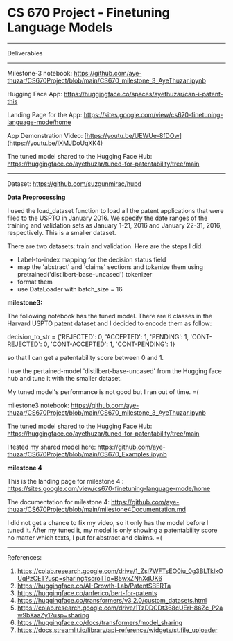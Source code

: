 # CS 670 Project - Finetuning Language Models

************************

Deliverables

************************

Milestone-3 notebook: https://github.com/aye-thuzar/CS670Project/blob/main/CS670_milestone_3_AyeThuzar.ipynb

Hugging Face App: https://huggingface.co/spaces/ayethuzar/can-i-patent-this

Landing Page for the App: https://sites.google.com/view/cs670-finetuning-language-mode/home

App Demonstration Video: [https://youtu.be/UEWUe-8fDOw](https://youtu.be/IXMJDoUqXK4)

The tuned model shared to the Hugging Face Hub: https://huggingface.co/ayethuzar/tuned-for-patentability/tree/main

************************

Dataset: https://github.com/suzgunmirac/hupd




**Data Preprocessing**

 I used the load_dataset function to load all the patent applications that were filed to the USPTO in January 2016. We specify the date ranges of the training and validation sets as January 1-21, 2016 and January 22-31, 2016, respectively. This is a smaller dataset.

 There are two datasets: train and validation. Here are the steps I did:

 - Label-to-index mapping for the decision status field
 - map the 'abstract' and 'claims' sections and tokenize them using pretrained('distilbert-base-uncased') tokenizer
 - format them
 - use DataLoader with batch_size = 16

**milestone3:**

The following notebook has the tuned model. There are 6 classes in the Harvard USPTO patent dataset and I decided to encode them as follow:

decision_to_str = {'REJECTED': 0, 'ACCEPTED': 1, 'PENDING': 1, 'CONT-REJECTED': 0, 'CONT-ACCEPTED': 1, 'CONT-PENDING': 1}

so that I can get a patentability score between 0 and 1.

I use the pertained-model 'distilbert-base-uncased' from the Hugging face hub and tune it with the smaller dataset.

My tuned model's performance is not good but I ran out of time. =(

milestone3 notebook: https://github.com/aye-thuzar/CS670Project/blob/main/CS670_milestone_3_AyeThuzar.ipynb

The tuned model shared to the Hugging Face Hub: https://huggingface.co/ayethuzar/tuned-for-patentability/tree/main

I tested my shared model here: https://github.com/aye-thuzar/CS670Project/blob/main/CS670_Examples.ipynb


**milestone 4**

This is the landing page for milestone 4 : https://sites.google.com/view/cs670-finetuning-language-mode/home

The documentation for milestone 4: https://github.com/aye-thuzar/CS670Project/blob/main/milestone4Documentation.md

I did not get a chance to fix my video, so it only has the model before I tuned it. After my tuned it, my model is only showing a patentabiilty score no matter which texts, I put for abstract and claims. =(
    
**************

References:

1. https://colab.research.google.com/drive/1_ZsI7WFTsEO0iu_0g3BLTkIkOUqPzCET?usp=sharing#scrollTo=B5wxZNhXdUK6
2. https://huggingface.co/AI-Growth-Lab/PatentSBERTa
3. https://huggingface.co/anferico/bert-for-patents
4. https://huggingface.co/transformers/v3.2.0/custom_datasets.html
5. https://colab.research.google.com/drive/1TzDDCDt368cUErH86Zc_P2aw9bXaaZy1?usp=sharing
6. https://huggingface.co/docs/transformers/model_sharing
7. https://docs.streamlit.io/library/api-reference/widgets/st.file_uploader
